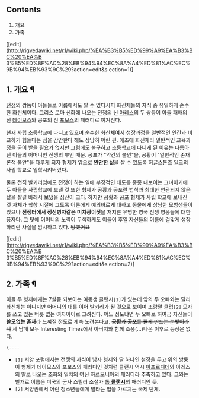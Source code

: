 ## Contents

    

1. 개요 
2. 가족 

[[edit](http://rigvedawiki.net/r1/wiki.php/%EA%B3%B5%ED%99%A9%EA%B3%BC%20%EA%B
3%B5%ED%8F%AC%28%EB%94%94%EC%8A%A4%ED%81%AC%EC%9B%94%EB%93%9C%29?action=edit&s
ection=1)]

## 1. 개요 ¶

[전쟁](%EC%A0%84%EC%9F%81%28%EB%94%94%EC%8A%A4%ED%81%AC%EC%9B%94%EB%93%9C%29.md)의 쌍둥이 아들들로 이름에서도 알 수 있다시피 화신체들의 자식 중 유일하게 순수한 화신체이다. 그리스 로마 신화에 나오는 전쟁의 신
[아레스](%EC%95%84%EB%A0%88%EC%8A%A4.md)의 두 쌍둥이 아들 패배의 신
[데이모스](%EB%8D%B0%EC%9D%B4%EB%AA%A8%EC%8A%A4.md)와 공포의 신
[포보스](%ED%8F%AC%EB%B3%B4%EC%8A%A4.md)의 패러디로 여겨진다.

  

현재 사립 초등학교에 다니고 있으며 순수한 화신체여서 성장과정을 일반적인 인간과 비교하기 힘들다는 점을 감안한다 해도 상당히 어린 편.
애초에 화신체라 일반적인 교육과정을 굳이 받을 필요가 없지만 그럼에도 불구하고 초등학교에 다니게 된 이유는 다름아닌 이들의 어머니인 전쟁의
부인 때문. 공포가 "약간의 불안"을, 공황이 "일반적인 존재론적 불안"을 다루게 되자 형제가 앞으로 **완만한 삶**을 살 수 있도록
허글스톤즈 일크의 사립 학교로 입학시켜버렸다.

  

물론 전직 발키리임에도 전쟁이 하는 일에 부정적인 태도를 종종 내보이는 그녀이기에 두 아들을 사립학교에 보낸 것 또한 형제가 공황과 공포란
법칙과 최대한 연관되지 않은 삶을 살길 바래서 보냈을 심산이 크다. 하지만 공황과 공포 형제가 사립 학교에 보내진 것 자체가 학창 시절에
그토록 어른에게 예의바르게 대하고 동물에게 상냥한 모범생들이었으나 **전쟁터에서 정신병자같은 미치광이짓**을 저지른 유명한 영국 전쟁
영웅들에 대한 풍자다. 그 탓에 어머니의 노력이 무색하게도 이들이 후일 자신들의 이름에 걸맞게 성장하리란 사실을 암시하고 있다.
<del>망했어요</del>

  

[[edit](http://rigvedawiki.net/r1/wiki.php/%EA%B3%B5%ED%99%A9%EA%B3%BC%20%EA%B
3%B5%ED%8F%AC%28%EB%94%94%EC%8A%A4%ED%81%AC%EC%9B%94%EB%93%9C%29?action=edit&s
ection=2)]

## 2. 가족 ¶

이들 두 형제에게는 7살쯤 되보이는 여동생 클랜시`[1]`가 있는데 앞의 두 오빠와는 달리 화신체는 아니지만 어머니의 대를 이어
[발키리](%EB%B0%9C%ED%82%A4%EB%A6%AC.md)가 될 것으로 보이며 조랑말 클럽`[2]` 모자를 쓰고 있는 버릇
없는 여자아이로 그려진다. 어느 정도냐면 두 오빠로 하여금 자신들이 **쓸모없는 존재**라 느껴질 정도로 계속 노려본다고.
<del>**공황**과 **공포**를 쫄게 만드는 눈빛이라니</del> 세 남매 모두 Interesting Times에서 아버지와 함께
소풍(…)나온 이후로 등장은 없다.

`\----`

  * `[1]` 서양 포럼에서는 전쟁의 자식이 남자 형제와 딸 하나인 설정을 두고 위의 쌍둥이 형제가 데이모스와 포보스의 패러디인 것처럼 클랜시 역시 [아프로디테](%EC%95%84%ED%94%84%EB%A1%9C%EB%94%94%ED%85%8C.md)와 아레스의 딸로 나오는 조화와 일치의 여신 하르모니아의 패러디라 추측하고 있다. 그와는 별개로 이름은 미국의 군사 스릴러 소설가 [톰 **클랜시**](%ED%86%B0%20%ED%81%B4%EB%9E%9C%EC%8B%9C.md)의 패러디인 듯.
  * `[2]` 서양권에서 어린 청소년들에게 말타는 법을 가르치는 국제 단체.

